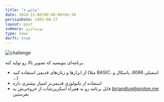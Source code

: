 ```yaml
---
title: "چالش ۸"
date: 2024-11-06T00:00:00+04:30
persianDate: 1403-08-17
layout: post
summary: نوستالژی
type: news
darft: true
---
```


![challenge](/challenge/8/thumbnail.png)

برنامه‌ای بنویسید که تصویر بالا رو تولید کنه.

- از ابزارها و زبان‌های قدیمی استفاده کنید (مثلا BASIC، اسمبلی 8086، پاسکال و ...)
- استفاده از تکنولوژیِ قدیمی‌تر امتیاز بیشتری داره
- فایل برنامه رو به همراه اسکرین‌شات از خروجی‌ش به birjandlug@proton.me بفرستین
